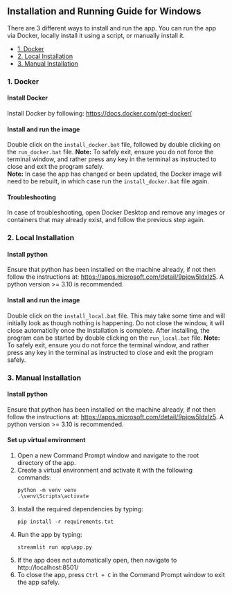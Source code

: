 <!-- omit in toc -->
## Installation and Running Guide for Windows

There are 3 different ways to install and run the app. You can run the app via Docker, locally install it using a script, or manually install it.

- [1. Docker](#1-docker)
- [2. Local Installation](#2-local-installation)
- [3. Manual Installation](#3-manual-installation)

### 1. Docker

<!-- omit in toc -->
#### Install Docker
Install Docker by following: https://docs.docker.com/get-docker/

<!-- omit in toc -->
#### Install and run the image
Double click on the `install_docker.bat` file, followed by double clicking on the `run_docker.bat` file.
**Note:** To safely exit, ensure you do not force the terminal window, and rather press any key in the terminal as instructed to close and exit the program safely.  
**Note:** In case the app has changed or been updated, the Docker image will need to be rebuilt, in which case run the `install_docker.bat` file again.

<!-- omit in toc -->
#### Troubleshooting
In case of troubleshooting, open Docker Desktop and remove any images or containers that may already exist, and follow the previous step again.

### 2. Local Installation

<!-- omit in toc -->
#### Install python
Ensure that python has been installed on the machine already, if not then follow the instructions at: https://apps.microsoft.com/detail/9pjpw5ldxlz5.
A python version >= 3.10 is recommended. 

<!-- omit in toc -->
#### Install and run the image
Double click on the `install_local.bat` file. This may take some time and will initially look as though nothing is happening. Do not close the window, it will close automaticlly once the installation is complete. After installing, the program can be started by double clicking on the `run_local.bat` file.
**Note:** To safely exit, ensure you do not force the terminal window, and rather press any key in the terminal as instructed to close and exit the program safely.

### 3. Manual Installation

<!-- omit in toc -->
#### Install python
Ensure that python has been installed on the machine already, if not then follow the instructions at: https://apps.microsoft.com/detail/9pjpw5ldxlz5.
A python version >= 3.10 is recommended.

<!-- omit in toc -->
#### Set up virtual environment
1. Open a new Command Prompt window and navigate to the root directory of the app.
2. Create a virtual environment and activate it with the following commands:
    ```
    python -m venv venv 
    .\venv\Scripts\activate
    ```
3. Install the required dependencies by typing:
   ```
   pip install -r requirements.txt
   ```
4. Run the app by typing:
   ```
   streamlit run app\app.py
   ```
5. If the app does not automatically open, then navigate to http://localhost:8501/
6. To close the app, press `Ctrl + C` in the Command Prompt window to exit the app safely.
